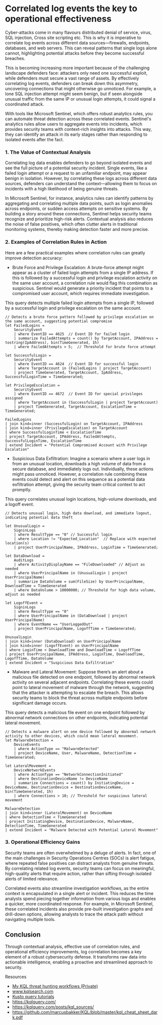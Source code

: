 # Correlated log events the key to operational effectiveness  
Cyber-attacks come in many flavours distributed denial of service, virus, SQL injection, Cross site scripting etc. This is why it is imperative to correlate log events across different data sources—firewalls, endpoints, databases, and web servers. This can reveal patterns that single logs alone cannot, highlighting potential attacks before they become successful breaches.

This is becoming increasing more important because of the challenging landscape defenders face: attackers only need one successful exploit, while defenders must secure a vast range of assets. By effectively correlating log events, defenders can break down this asymmetry, uncovering connections that might otherwise go unnoticed. For example, a lone SQL injection attempt might seem benign, but if seen alongside unusual traffic from the same IP or unusual login attempts, it could signal a coordinated attack.

With tools like Microsoft Sentinel, which offers robust analytics rules, you can automate threat detection across these correlated events. Sentinel's analytics rules allow users to aggregate events into incidents, which provides security teams with context-rich insights into attacks. This way, they can identify an attack in its early stages rather than responding to isolated events after the fact.

### 1. The Value of Contextual Analysis

Correlating log data enables defenders to go beyond isolated events and see the full picture of a potential security incident. Single events, like a failed login attempt or a request to an unfamiliar endpoint, may appear benign in isolation. However, by correlating these logs across different data sources, defenders can understand the context—allowing them to focus on incidents with a high likelihood of being genuine threats.

In Microsoft Sentinel, for instance, analytics rules can identify patterns by aggregating and correlating multiple data points, such as login anomalies across endpoints, or sudden access attempts on sensitive systems. By building a story around these connections, Sentinel helps security teams recognize and prioritize high-risk alerts. Contextual analysis also reduces the noise of false positives, which often clutter alerts in traditional monitoring systems, thereby making detection faster and more precise.

### 2. Examples of Correlation Rules in Action
Here are a few practical examples where correlation rules can greatly improve detection accuracy:

- Brute Force and Privilege Escalation: A brute-force attempt might appear as a cluster of failed login attempts from a single IP address. If this is followed by a successful login and privilege escalation activity on the same user account, a correlation rule would flag this combination as suspicious. Sentinel would generate a priority incident that points to a compromised user account, which requires immediate investigation.

This query detects multiple failed login attempts from a single IP, followed by a successful login and privilege escalation on the same account.
```
// Detects a brute force pattern followed by privilege escalation on the same account, suggesting potential compromise
let FailedLogins = 
    SecurityEvent
    | where EventID == 4625  // Event ID for failed login
    | summarize FailedAttempts = count() by TargetAccount, IPAddress = tostring(IpAddress), bin(TimeGenerated, 1h)
    | where FailedAttempts > 5;  // Threshold for brute force attempt

let SuccessfulLogin = 
    SecurityEvent
    | where EventID == 4624  // Event ID for successful login
    | where TargetAccount in (FailedLogins | project TargetAccount) 
    | project TimeGenerated, TargetAccount, IpAddress, SuccessfulLoginTime = TimeGenerated;

let PrivilegeEscalation =
    SecurityEvent
    | where EventID == 4672  // Event ID for special privileges assigned
    | where TargetAccount in (SuccessfulLogin | project TargetAccount)
    | project TimeGenerated, TargetAccount, EscalationTime = TimeGenerated;

FailedLogins
| join kind=inner (SuccessfulLogin) on TargetAccount, IPAddress
| join kind=inner (PrivilegeEscalation) on TargetAccount
| where SuccessfulLoginTime < EscalationTime
| project TargetAccount, IPAddress, FailedAttempts, SuccessfulLoginTime, EscalationTime
| extend Incident = "Potential Compromised Account with Privilege Escalation"

```



- Suspicious Data Exfiltration: Imagine a scenario where a user logs in from an unusual location, downloads a high volume of data from a secure database, and immediately logs out. Individually, these actions might pass unnoticed. However, a correlation rule combining these events could detect and alert on this sequence as a potential data exfiltration attempt, giving the security team critical context to act promptly.
  
This query correlates unusual login locations, high-volume downloads, and a logoff event.

```
// Detects unusual login, high data download, and immediate logout, indicating potential data theft

let UnusualLogin = 
    SigninLogs
    | where ResultType == "0" // Successful login
    | where Location != "Expected_Location"  // Replace with expected location(s)
    | project UserPrincipalName, IPAddress, LoginTime = TimeGenerated;

let DataDownload = 
    AuditLogs
    | where ActivityDisplayName == "FileDownloaded" // Adjust as needed
    | where UserPrincipalName in (UnusualLogin | project UserPrincipalName)
    | summarize DataVolume = sum(FileSize) by UserPrincipalName, DownloadTime = TimeGenerated
    | where DataVolume > 10000000; // Threshold for high data volume, adjust as needed

let LogoffEvent = 
    SigninLogs
    | where ResultType == "0" 
    | where UserPrincipalName in (DataDownload | project UserPrincipalName)
    | where EventName == "UserLoggedOut"
    | project UserPrincipalName, LogoffTime = TimeGenerated;

UnusualLogin
| join kind=inner (DataDownload) on UserPrincipalName
| join kind=inner (LogoffEvent) on UserPrincipalName
| where LoginTime < DownloadTime and DownloadTime < LogoffTime
| project UserPrincipalName, IPAddress, LoginTime, DownloadTime, LogoffTime, DataVolume
| extend Incident = "Suspicious Data Exfiltration"

```


  
- Malware and Lateral Movement: Suppose there’s an alert about a malicious file detected on one endpoint, followed by abnormal network activity on several adjacent endpoints. Correlating these events could point to lateral movement of malware through the network, suggesting that the attacker is attempting to escalate the breach. This allows security teams to block the threat across multiple endpoints before significant damage occurs.
  
This query detects a malicious file event on one endpoint followed by abnormal network connections on other endpoints, indicating potential lateral movement.
```
// Detects a malware alert on one device followed by abnormal network activity to other devices, which could mean lateral movement.
let MalwareDetection = 
    DeviceEvents
    | where ActionType == "MalwareDetected" 
    | project DeviceName, User, MalwareName, DetectionTime = TimeGenerated;

let LateralMovement = 
    DeviceNetworkEvents
    | where ActionType == "NetworkConnectionInitiated"
    | where DestinationDeviceName != DeviceName
    | summarize Connections = count() by InitiatingDevice = DeviceName, DestinationDevice = DestinationDeviceName, bin(TimeGenerated, 1h)
    | where Connections > 10; // Threshold for suspicious lateral movement

MalwareDetection
| join kind=inner (LateralMovement) on DeviceName
| where DetectionTime < TimeGenerated
| project InitiatingDevice, DestinationDevice, MalwareName, DetectionTime, TimeGenerated
| extend Incident = "Malware Detected with Potential Lateral Movement"

```


### 3. Operational Efficiency Gains

Security teams are often overwhelmed by a deluge of alerts. In fact, one of the main challenges in Security Operations Centres (SOCs) is alert fatigue, where repeated false positives can distract analysts from genuine threats. By correlating related log events, security teams can focus on meaningful, high-quality alerts that require action, rather than sifting through isolated alerts of limited relevance.

Correlated events also streamline investigation workflows, as the entire context is encapsulated in a single alert or incident. This reduces the time analysts spend piecing together information from various logs and enables a quicker, more coordinated response. For example, in Microsoft Sentinel, these correlated incidents also provide pre-built investigation graphs and drill-down options, allowing analysts to trace the attack path without navigating multiple tools.

## Conclusion
Through contextual analysis, effective use of correlation rules, and operational efficiency improvements, log correlation becomes a key element of a robust cybersecurity defense. It transforms raw data into actionable intelligence, enabling a proactive and streamlined approach to security.

Resources 
 
- <a href="https://github.com/RaphaelEjike/ThreatHunting ">My KQL threat hunting workflows (Private)</a>
- <a href="https://www.kqlsearch.com/">www.kqlsearch.com</a>
- <a href="https://learn.microsoft.com/en-us/kusto/query/tutorials/learn-common-operators?view=azure-data-explorer&preserve-view=true&pivots=azuredataexplorer">Kusto query tutorials</a>
- <a href="https://kqlquery.com/">https://kqlquery.com/</a>
- <a href="https://kqlquery.com/posts/kql_sources/">https://kqlquery.com/posts/kql_sources/</a>
- <a href="https://github.com/marcusbakker/KQL/blob/master/kql_cheat_sheet_dark.pdf">https://github.com/marcusbakker/KQL/blob/master/kql_cheat_sheet_dark.pdf</a>



